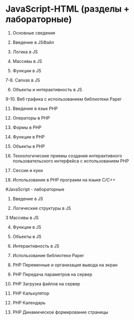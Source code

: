 # JavaScript-HTML (разделы + лабораторные)

1. Основные сведения

2. Введение в JSФайл

3. Логика в JS

4. Массивы в JS

5. Функции в JS

7-8. Canvas в JS

6. Объекты и интерактивность в JS

9-10. Веб графика с использованием библиотеки Paper

11. Введение в язык PHP

12. Операторы в РHP

13. Формы в РHP

14. Функции в РHP

15. Объекты в РHP

16. Технологические приемы создания интерактивного пользовательского интерфейса с использованием PHP

17. Сессии и куки

18. Использование в РHP программ на языке C/С++



#JavaScript - лабораторные

1) Введение в JS

2) Логические структуры в JS

З Массивы в JS

4) Функции в JS

5) Объекты в JS

6) Интерактивность в JS

7) Использование библиотеки Paper

8) РНР Переменные и организация вывода на экран

9) РHР Передача параметров на сервер

10) РНР Загрузка файлов на сервер

11) РНР Калькулятор

12) РНР Календарь

13) РНР Динамическое формирование страницы
